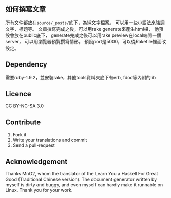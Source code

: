 ## 如何撰寫文章

所有文件都放在`source/_posts/`底下，為純文字檔案。
可以用一些小語法來強調文字，標題等。
文章撰寫完成之後，可以用rake generate來產生html檔，
他預設會放在public底下，
generate完成之後可以用rake preview在local端開一個server，
可以用瀏覽器預覽撰寫情形。
預設port是5000，可以從Rakefile裡面改設定。

## Dependency

需要ruby-1.9.2，並安裝rake，其他tools資料夾底下有erb, fdoc等內附的lib

## Licence

CC BY-NC-SA 3.0

## Contribute

1. Fork it
1. Write your translations and commit
1. Send a pull-request

## Acknowledgement

Thanks MnO2, whom the translator of the Learn You a Haskell For Great Good (Traditional Chinese version). The document generator written by myself is dirty and buggy, and even myself can hardly make it runnable on Linux. Thank you for your work.
